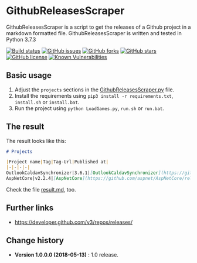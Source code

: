 GithubReleasesScraper
====================================

GithubReleasesScraper is a script to get the releases of a Github project in a markdown formatted file.
GithubReleasesScraper is written and tested in Python 3.7.3

[![Build status](https://ci.appveyor.com/api/projects/status/g3pp8gxx5ywjxxnt?svg=true)](https://ci.appveyor.com/project/SeppPenner/githubreleasesscraper)
[![GitHub issues](https://img.shields.io/github/issues/SeppPenner/GithubReleasesScraper.svg)](https://github.com/SeppPenner/GithubReleasesScraper/issues)
[![GitHub forks](https://img.shields.io/github/forks/SeppPenner/GithubReleasesScraper.svg)](https://github.com/SeppPenner/GithubReleasesScraper/network)
[![GitHub stars](https://img.shields.io/github/stars/SeppPenner/GithubReleasesScraper.svg)](https://github.com/SeppPenner/GithubReleasesScraper/stargazers)
[![GitHub license](https://img.shields.io/badge/license-AGPL-blue.svg)](https://raw.githubusercontent.com/SeppPenner/GithubReleasesScraper/master/License.txt)
[![Known Vulnerabilities](https://snyk.io/test/github/SeppPenner/GithubReleasesScraper/badge.svg)](https://snyk.io/test/github/SeppPenner/GithubReleasesScraper)

## Basic usage
1. Adjust the `projects` sections in the [GithubReleasesScraper.py](https://github.com/SeppPenner/GithubReleasesScraper/blob/master/GithubReleasesScraper.py) file.
2. Install the requirements using `pip3 install -r requirements.txt`, `install.sh` or `install.bat`.
3. Run the project using `python LoadGames.py`, `run.sh` or `run.bat`.

## The result
The result looks like this:

```markdown
# Projects

|Project name|Tag|Tag-Url|Published at|
|-|-|-|-|
OutlookCaldavSynchronizer|3.6.1|[OutlookCaldavSynchronizer](https://github.com/aluxnimm/outlookcaldavsynchronizer/releases/tag/v3.6.1)|23.04.2019|
AspNetCore|v2.2.4|[AspNetCore](https://github.com/aspnet/AspNetCore/releases/tag/v2.2.4)|09.04.2019|
```

Check the file [result.md](https://github.com/SeppPenner/GithubReleasesScraper/blob/master/result.md), too.

## Further links
* https://developer.github.com/v3/repos/releases/

Change history
--------------

* **Version 1.0.0.0 (2018-05-13)** : 1.0 release.